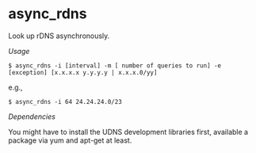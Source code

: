 async_rdns
==========

Look up rDNS asynchronously. 

*Usage*

    $ async_rdns -i [interval] -m [ number of queries to run] -e [exception] [x.x.x.x y.y.y.y | x.x.x.0/yy]

e.g.,

    $ async_rdns -i 64 24.24.24.0/23
    
*Dependencies*

You might have to install the UDNS development libraries first, available a package via yum and apt-get at least.

